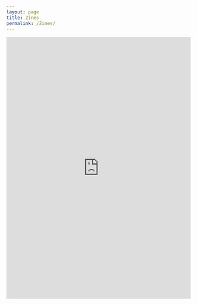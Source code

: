 ```yaml
---
layout: page
title: Zines
permalink: /Zines/
---
```



<iframe width='485' height='686' src='https://share.clip-studio.com/es-es/contents/embed?code=1c6125dd-ef71-4374-90b1-85fb8d2604e7' frameborder='0' allowfullscreen></iframe>
